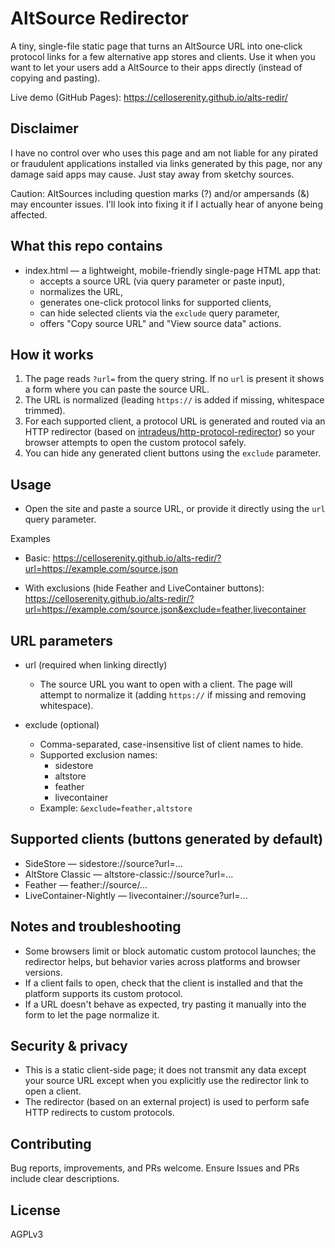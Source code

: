 # AltSource Redirector

A tiny, single-file static page that turns an AltSource URL into one‑click protocol links for a few alternative app stores and clients. Use it when you want to let your users add a AltSource to their apps directly (instead of copying and pasting).

Live demo (GitHub Pages): https://celloserenity.github.io/alts-redir/

Disclaimer
----------
I have no control over who uses this page and am not liable for any pirated or fraudulent applications installed via links generated by this page, nor any damage said apps may cause. Just stay away from sketchy sources.

Caution: AltSources including question marks (?) and/or ampersands (&) may encounter issues. I'll look into fixing it if I actually hear of anyone being affected.

What this repo contains
-----------------------
- index.html — a lightweight, mobile-friendly single-page HTML app that:
  - accepts a source URL (via query parameter or paste input),
  - normalizes the URL,
  - generates one-click protocol links for supported clients,
  - can hide selected clients via the `exclude` query parameter,
  - offers "Copy source URL" and "View source data" actions.

How it works
------------
1. The page reads `?url=` from the query string. If no `url` is present it shows a form where you can paste the source URL.
2. The URL is normalized (leading `https://` is added if missing, whitespace trimmed).
3. For each supported client, a protocol URL is generated and routed via an HTTP redirector (based on [intradeus/http-protocol-redirector](https://github.com/intradeus/http-protocol-redirector)) so your browser attempts to open the custom protocol safely.
4. You can hide any generated client buttons using the `exclude` parameter.

Usage
-----
- Open the site and paste a source URL, or provide it directly using the `url` query parameter.

Examples
- Basic:
  https://celloserenity.github.io/alts-redir/?url=https://example.com/source.json

- With exclusions (hide Feather and LiveContainer buttons):
  https://celloserenity.github.io/alts-redir/?url=https://example.com/source.json&exclude=feather,livecontainer

URL parameters
--------------
- url (required when linking directly)
  - The source URL you want to open with a client. The page will attempt to normalize it (adding `https://` if missing and removing whitespace).

- exclude (optional)
  - Comma-separated, case-insensitive list of client names to hide.
  - Supported exclusion names:
    - sidestore
    - altstore
    - feather
    - livecontainer
  - Example: `&exclude=feather,altstore`

Supported clients (buttons generated by default)
------------------------------------------------
- SideStore — sidestore://source?url=...
- AltStore Classic — altstore-classic://source?url=...
- Feather — feather://source/...
- LiveContainer-Nightly — livecontainer://source?url=...

Notes and troubleshooting
-------------------------
- Some browsers limit or block automatic custom protocol launches; the redirector helps, but behavior varies across platforms and browser versions.
- If a client fails to open, check that the client is installed and that the platform supports its custom protocol.
- If a URL doesn't behave as expected, try pasting it manually into the form to let the page normalize it.

Security & privacy
------------------
- This is a static client-side page; it does not transmit any data except your source URL except when you explicitly use the redirector link to open a client.
- The redirector (based on an external project) is used to perform safe HTTP redirects to custom protocols.

Contributing
------------
Bug reports, improvements, and PRs welcome. Ensure Issues and PRs include clear descriptions.

License
-------
AGPLv3

